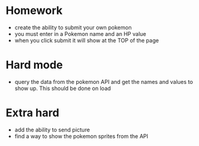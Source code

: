 # Homework

- create the ability to submit your own pokemon
- you must enter in a Pokemon name and an HP value
- when you click submit it will show at the TOP of the page

# Hard mode

- query the data from the pokemon API and get the names and values to show up. This should be done on load

# Extra hard

- add the ability to send picture
- find a way to show the pokemon sprites from the API
